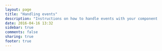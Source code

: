 ```yaml
---
layout: page
title: "Handling events"
description: "Instructions on how to handle events with your component."
date: 2016-04-16 13:32
sidebar: true
comments: false
sharing: true
footer: true
---
```


<script>
window.location = 'https://developers.home-assistant.io/docs/en/creating_component_events.html';
</script>